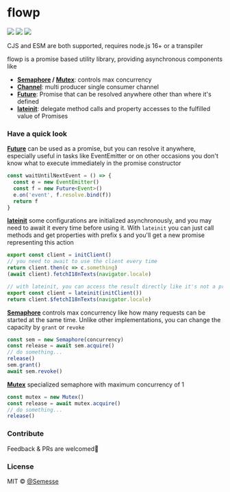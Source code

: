 # flowp

![](https://img.shields.io/github/workflow/status/Semesse/flowp/Build,%20Test%20and%20Lint/master?style=flat-square)
![](https://img.shields.io/codeclimate/maintainability/Semesse/flowp?style=flat-square)
![](https://img.shields.io/codeclimate/coverage/Semesse/flowp?style=flat-square)

CJS and ESM are both supported, requires node.js 16+ or a transpiler

flowp is a promise based utility library, providing asynchronous components like


- **[Semaphore](./docs/Semaphore.md) / [Mutex](./docs/Mutex.md)**: controls max concurrency
- **[Channel](./docs/Channel.md)**: multi producer single consumer channel
- **[Future](./docs/Future.md)**: Promise that can be resolved anywhere other than where it's defined
- **[lateinit](./docs/Exports.md)**: delegate method calls and property accesses to the fulfilled value of Promises

### Have a quick look

**[Future](./docs/Future.md)** can be used as a promise, but you can resolve it anywhere, especially useful in tasks like EventEmitter or on other occasions you don't know what to execute immediately in the promise constructor
```typescript
const waitUntilNextEvent = () => {
  const e = new EventEmitter()
  const f = new Future<Event>()
  e.on('event', f.resolve.bind(f))
  return f
}
```

**[lateinit](./docs/Exports.md)** some configurations are initialized asynchronously, and you may need to await it every time before using it. With `lateinit` you can just call methods and get properties with prefix `$` and you'll get a new promise representing this action

```typescript
export const client = initClient()
// you need to await to use the client every time
return client.then(c => c.something)
(await client).fetchI18nTexts(navigator.locale)

// with lateinit, you can access the result directly like it's not a promise
export const client = lateinit(initClient())
return client.$fetchI18nTexts(navigator.locale)
```

**[Semaphore](./docs/Semaphore.md)** controls max concurrency like how many requests can be started at the same time. Unlike other implementations, you can change the capacity by `grant` or `revoke`
```typescript
const sem = new Semaphore(concurrency)
const release = await sem.acquire()
// do something...
release()
sem.grant()
await sem.revoke()
```

**[Mutex](./docs/Mutex.md)** specialized semaphore with maximum concurrency of 1
```typescript
const mutex = new Mutex()
const release = await mutex.acquire()
// do something...
release()
```

### Contribute

Feedback & PRs are welcomed🥰

### License

MIT © [@Semesse](https://github.com/Semesse)

